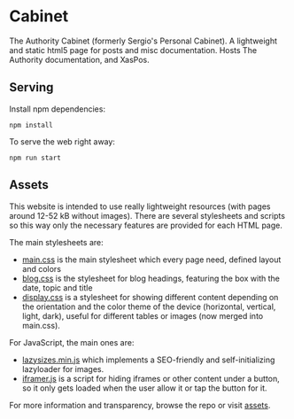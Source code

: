 # Cabinet
The Authority Cabinet (formerly Sergio's Personal Cabinet). A lightweight and static html5 page for posts and misc documentation. Hosts The Authority documentation, and XasPos.

## Serving
Install npm dependencies:
```
npm install
```
To serve the web right away:
```
npm run start
```

## Assets
This website is intended to use really lightweight resources (with pages around 12-52 kB without images). There are several stylesheets and scripts so this way only the necessary features are provided for each HTML page.

The main stylesheets are:
* [main.css](/assets/main.css) is the main stylesheet which every page need, defined layout and colors
* [blog.css](/assets/blog.css) is the stylesheet for blog headings, featuring the box with the date, topic and title
* [display.css](/assets/main.css) is a stylesheet for showing different content depending on the orientation and the color theme of the device (horizontal, vertical, light, dark), useful for different tables or images (now merged into main.css).

For JavaScript, the main ones are:
* [lazysizes.min.js](https://github.com/aFarkas/lazysizes) which implements a SEO-friendly and self-initializing lazyloader for images.
* [iframer.js](/assets/iframer.js) is a script for hiding iframes or other content under a button, so it only gets loaded when the user allow it or tap the button for it.

For more information and transparency, browse the repo or visit [assets](/assets).
